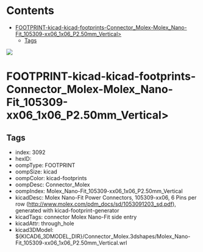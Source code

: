 



Contents
========

* [FOOTPRINT-kicad-kicad-footprints-Connector_Molex-Molex_Nano-Fit_105309-xx06_1x06_P2.50mm_Vertical>](#footprint-kicad-kicad-footprints-connector_molex-molex_nano-fit_105309-xx06_1x06_p250mm_vertical)
	* [Tags](#tags)
  
![][im]
# FOOTPRINT-kicad-kicad-footprints-Connector_Molex-Molex_Nano-Fit_105309-xx06_1x06_P2.50mm_Vertical>

## Tags

- index: 3092
- hexID: 
- oompType: FOOTPRINT
- oompSize: kicad
- oompColor: kicad-footprints
- oompDesc: Connector_Molex
- oompIndex: Molex_Nano-Fit_105309-xx06_1x06_P2.50mm_Vertical
- kicadDesc: Molex Nano-Fit Power Connectors, 105309-xx06, 6 Pins per row (http://www.molex.com/pdm_docs/sd/1053091203_sd.pdf), generated with kicad-footprint-generator
- kicadTags: connector Molex Nano-Fit side entry
- kicadAttr: through_hole
- kicad3DModel: ${KICAD6_3DMODEL_DIR}/Connector_Molex.3dshapes/Molex_Nano-Fit_105309-xx06_1x06_P2.50mm_Vertical.wrl



[im]: image.png
